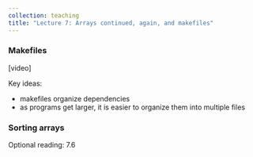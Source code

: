 ```yaml
---
collection: teaching
title: "Lecture 7: Arrays continued, again, and makefiles"
---
```


### Makefiles
[video]

Key ideas:
* makefiles organize dependencies
* as programs get larger, it is easier to organize them into multiple files

### Sorting arrays

Optional reading: 7.6

